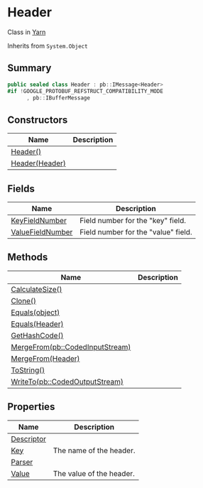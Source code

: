 # Header

Class in [Yarn](broken-reference)

Inherits from `System.Object`

## Summary

```csharp
public sealed class Header : pb::IMessage<Header>
#if !GOOGLE_PROTOBUF_REFSTRUCT_COMPATIBILITY_MODE
      , pb::IBufferMessage
```

## Constructors

| Name                                     | Description |
| ---------------------------------------- | ----------- |
| [Header()](yarn.header..ctor-1.md)       |             |
| [Header(Header)](yarn.header..ctor-2.md) |             |

## Fields

| Name                                                | Description                         |
| --------------------------------------------------- | ----------------------------------- |
| [KeyFieldNumber](yarn.header.keyfieldnumber.md)     | Field number for the "key" field.   |
| [ValueFieldNumber](yarn.header.valuefieldnumber.md) | Field number for the "value" field. |

## Methods

| Name                                                          | Description |
| ------------------------------------------------------------- | ----------- |
| [CalculateSize()](yarn.header.calculatesize.md)               |             |
| [Clone()](yarn.header.clone.md)                               |             |
| [Equals(object)](yarn.header.equals-1.md)                     |             |
| [Equals(Header)](yarn.header.equals-2.md)                     |             |
| [GetHashCode()](yarn.header.gethashcode.md)                   |             |
| [MergeFrom(pb::CodedInputStream)](yarn.header.mergefrom-2.md) |             |
| [MergeFrom(Header)](yarn.header.mergefrom-1.md)               |             |
| [ToString()](yarn.header.tostring.md)                         |             |
| [WriteTo(pb::CodedOutputStream)](yarn.header.writeto.md)      |             |

## Properties

| Name                                    | Description              |
| --------------------------------------- | ------------------------ |
| [Descriptor](yarn.header.descriptor.md) |                          |
| [Key](yarn.header.key.md)               | The name of the header.  |
| [Parser](yarn.header.parser.md)         |                          |
| [Value](yarn.header.value.md)           | The value of the header. |
